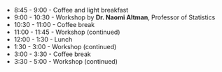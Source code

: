 * 8:45 - 9:00 - Coffee and light breakfast
* 9:00 - 10:30 - Workshop by **Dr. Naomi Altman**, Professor of Statistics
* 10:30 - 11:00 - Coffee break
* 11:00 - 11:45 - Workshop (continued)
* 12:00 - 1:30 - Lunch 
* 1:30 - 3:00 - Workshop (continued)
* 3:00 - 3:30 - Coffee break
* 3:30 - 5:00 - Workshop (continued)
